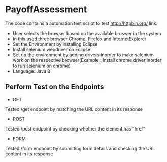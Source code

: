# PayoffAssessment

The code  contains a automation test script to test http://httpbin.org/ link.

- User selects the browser based on the available broswer in the system<br />
- In this used three browser Chrome, Firefox and InternetExplorer <br />
- Set the Environment by installing Eclipse<br />
- Install selenium webdriver on Eclipse <br />
- Set up the environment by adding drivers inorder to make selenium work on the respective browser(Example : Install chrome driver inorder to run selenium on chrome) <br />
- Language: Java 8



## Perform Test on the Endpoints

- GET<br />

Tested /get endpoint by matching the URL content in its response

- POST<br />

Tested /post endpoint by checking whether the element has "href"

- FORM<br />

Tested /form endpoint by submitting form details and checking the URL content in its response



